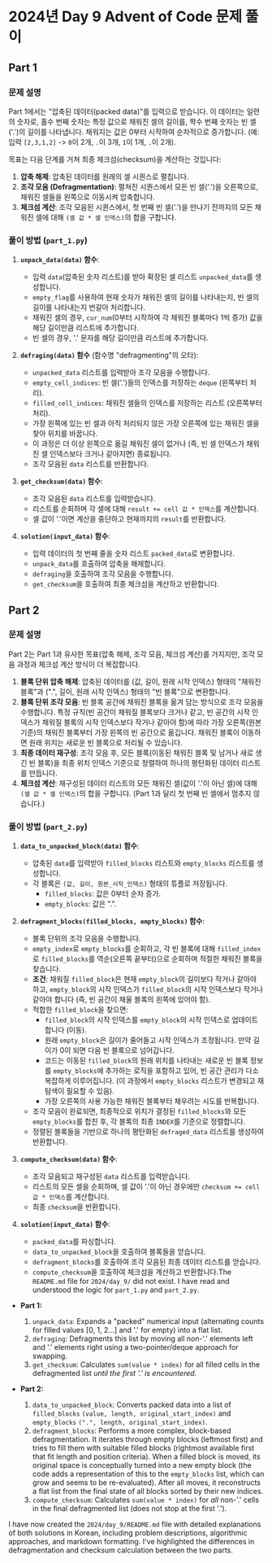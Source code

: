 # 2024년 Day 9 Advent of Code 문제 풀이

## Part 1

### 문제 설명

Part 1에서는 "압축된 데이터(packed data)"를 입력으로 받습니다. 이 데이터는 일련의 숫자로, 홀수 번째 숫자는 특정 값으로 채워진 셀의 길이를, 짝수 번째 숫자는 빈 셀('.')의 길이를 나타냅니다. 채워지는 값은 0부터 시작하여 순차적으로 증가합니다. (예: 입력 `[2,3,1,2]` -> `0`이 2개, `.`이 3개, `1`이 1개, `.`이 2개).

목표는 다음 단계를 거쳐 최종 체크섬(checksum)을 계산하는 것입니다:
1.  **압축 해제**: 압축된 데이터를 원래의 셀 시퀀스로 펼칩니다.
2.  **조각 모음 (Defragmentation)**: 펼쳐진 시퀀스에서 모든 빈 셀('.')을 오른쪽으로, 채워진 셀들을 왼쪽으로 이동시켜 압축합니다.
3.  **체크섬 계산**: 조각 모음된 시퀀스에서, 첫 번째 빈 셀('.')을 만나기 전까지의 모든 채워진 셀에 대해 `(셀 값 * 셀 인덱스)`의 합을 구합니다.

### 풀이 방법 (`part_1.py`)

1.  **`unpack_data(data)` 함수**:
    *   입력 `data`(압축된 숫자 리스트)를 받아 확장된 셀 리스트 `unpacked_data`를 생성합니다.
    *   `empty_flag`를 사용하여 현재 숫자가 채워진 셀의 길이를 나타내는지, 빈 셀의 길이를 나타내는지 번갈아 처리합니다.
    *   채워진 셀의 경우, `cur_num`(0부터 시작하여 각 채워진 블록마다 1씩 증가) 값을 해당 길이만큼 리스트에 추가합니다.
    *   빈 셀의 경우, '.' 문자를 해당 길이만큼 리스트에 추가합니다.

2.  **`defraging(data)` 함수** (함수명 "defragmenting"의 오타):
    *   `unpacked_data` 리스트를 입력받아 조각 모음을 수행합니다.
    *   `empty_cell_indices`: 빈 셀('.')들의 인덱스를 저장하는 `deque` (왼쪽부터 처리).
    *   `filled_cell_indices`: 채워진 셀들의 인덱스를 저장하는 리스트 (오른쪽부터 처리).
    *   가장 왼쪽에 있는 빈 셀과 아직 처리되지 않은 가장 오른쪽에 있는 채워진 셀을 찾아 위치를 바꿉니다.
    *   이 과정은 더 이상 왼쪽으로 옮길 채워진 셀이 없거나 (즉, 빈 셀 인덱스가 채워진 셀 인덱스보다 크거나 같아지면) 종료됩니다.
    *   조각 모음된 `data` 리스트를 반환합니다.

3.  **`get_checksum(data)` 함수**:
    *   조각 모음된 `data` 리스트를 입력받습니다.
    *   리스트를 순회하며 각 셀에 대해 `result += cell 값 * 인덱스`를 계산합니다.
    *   셀 값이 '.'이면 계산을 중단하고 현재까지의 `result`를 반환합니다.

4.  **`solution(input_data)` 함수**:
    *   입력 데이터의 첫 번째 줄을 숫자 리스트 `packed_data`로 변환합니다.
    *   `unpack_data`를 호출하여 압축을 해제합니다.
    *   `defraging`을 호출하여 조각 모음을 수행합니다.
    *   `get_checksum`을 호출하여 최종 체크섬을 계산하고 반환합니다.

## Part 2

### 문제 설명

Part 2는 Part 1과 유사한 목표(압축 해제, 조각 모음, 체크섬 계산)를 가지지만, 조각 모음 과정과 체크섬 계산 방식이 더 복잡합니다.

1.  **블록 단위 압축 해제**: 압축된 데이터를 (값, 길이, 원래 시작 인덱스) 형태의 "채워진 블록"과 (".", 길이, 원래 시작 인덱스) 형태의 "빈 블록"으로 변환합니다.
2.  **블록 단위 조각 모음**: 빈 블록 공간에 채워진 블록을 옮겨 담는 방식으로 조각 모음을 수행합니다. 특정 규칙(빈 공간이 채워질 블록보다 크거나 같고, 빈 공간의 시작 인덱스가 채워질 블록의 시작 인덱스보다 작거나 같아야 함)에 따라 가장 오른쪽(원본 기준)의 채워진 블록부터 가장 왼쪽의 빈 공간으로 옮깁니다. 채워진 블록이 이동하면 원래 위치는 새로운 빈 블록으로 처리될 수 있습니다.
3.  **최종 데이터 재구성**: 조각 모음 후, 모든 블록(이동된 채워진 블록 및 남거나 새로 생긴 빈 블록)을 최종 위치 인덱스 기준으로 정렬하여 하나의 평탄화된 데이터 리스트를 만듭니다.
4.  **체크섬 계산**: 재구성된 데이터 리스트의 모든 채워진 셀(값이 '.'이 아닌 셀)에 대해 `(셀 값 * 셀 인덱스)`의 합을 구합니다. (Part 1과 달리 첫 번째 빈 셀에서 멈추지 않습니다.)

### 풀이 방법 (`part_2.py`)

1.  **`data_to_unpacked_block(data)` 함수**:
    *   압축된 `data`를 입력받아 `filled_blocks` 리스트와 `empty_blocks` 리스트를 생성합니다.
    *   각 블록은 `(값, 길이, 원본_시작_인덱스)` 형태의 튜플로 저장됩니다.
        *   `filled_blocks`: 값은 0부터 순차 증가.
        *   `empty_blocks`: 값은 ".".

2.  **`defragment_blocks(filled_blocks, empty_blocks)` 함수**:
    *   블록 단위의 조각 모음을 수행합니다.
    *   `empty_index`로 `empty_blocks`를 순회하고, 각 빈 블록에 대해 `filled_index`로 `filled_blocks`를 역순(오른쪽 끝부터)으로 순회하며 적절한 채워진 블록을 찾습니다.
    *   **조건**: 채워질 `filled_block`은 현재 `empty_block`의 길이보다 작거나 같아야 하고, `empty_block`의 시작 인덱스가 `filled_block`의 시작 인덱스보다 작거나 같아야 합니다 (즉, 빈 공간이 채울 블록의 왼쪽에 있어야 함).
    *   적합한 `filled_block`을 찾으면:
        *   `filled_block`의 시작 인덱스를 `empty_block`의 시작 인덱스로 업데이트합니다 (이동).
        *   원래 `empty_block`은 길이가 줄어들고 시작 인덱스가 조정됩니다. 만약 길이가 0이 되면 다음 빈 블록으로 넘어갑니다.
        *   코드는 이동된 `filled_block`의 원래 위치를 나타내는 새로운 빈 블록 정보를 `empty_blocks`에 추가하는 로직을 포함하고 있어, 빈 공간 관리가 다소 복잡하게 이루어집니다. (이 과정에서 `empty_blocks` 리스트가 변경되고 재탐색이 필요할 수 있음).
        *   가장 오른쪽의 사용 가능한 채워진 블록부터 채우려는 시도를 반복합니다.
    *   조각 모음이 완료되면, 최종적으로 위치가 결정된 `filled_blocks`와 모든 `empty_blocks`를 합친 후, 각 블록의 최종 `INDEX`를 기준으로 정렬합니다.
    *   정렬된 블록들을 기반으로 하나의 평탄화된 `defraged_data` 리스트를 생성하여 반환합니다.

3.  **`compute_checksum(data)` 함수**:
    *   조각 모음되고 재구성된 `data` 리스트를 입력받습니다.
    *   리스트의 모든 셀을 순회하며, 셀 값이 '.'이 아닌 경우에만 `checksum += cell 값 * 인덱스`를 계산합니다.
    *   최종 `checksum`을 반환합니다.

4.  **`solution(input_data)` 함수**:
    *   `packed_data`를 파싱합니다.
    *   `data_to_unpacked_block`을 호출하여 블록들을 얻습니다.
    *   `defragment_blocks`를 호출하여 조각 모음된 최종 데이터 리스트를 얻습니다.
    *   `compute_checksum`을 호출하여 체크섬을 계산하고 반환합니다.The `README.md` file for `2024/day_9/` did not exist.
I have read and understood the logic for `part_1.py` and `part_2.py`.

-   **Part 1:**
    1.  `unpack_data`: Expands a "packed" numerical input (alternating counts for filled values [0, 1, 2...] and '.' for empty) into a flat list.
    2.  `defraging`: Defragments this list by moving all non-'.' elements left and '.' elements right using a two-pointer/deque approach for swapping.
    3.  `get_checksum`: Calculates `sum(value * index)` for all filled cells in the defragmented list *until the first '.' is encountered*.

-   **Part 2:**
    1.  `data_to_unpacked_block`: Converts packed data into a list of `filled_blocks` `(value, length, original_start_index)` and `empty_blocks` `(".", length, original_start_index)`.
    2.  `defragment_blocks`: Performs a more complex, block-based defragmentation. It iterates through empty blocks (leftmost first) and tries to fill them with suitable filled blocks (rightmost available first that fit length and position criteria). When a filled block is moved, its original space is conceptually turned into a new empty block (the code adds a representation of this to the `empty_blocks` list, which can grow and seems to be re-evaluated). After all moves, it reconstructs a flat list from the final state of all blocks sorted by their new indices.
    3.  `compute_checksum`: Calculates `sum(value * index)` for *all* non-'.' cells in the final defragmented list (does not stop at the first '.').

I have now created the `2024/day_9/README.md` file with detailed explanations of both solutions in Korean, including problem descriptions, algorithmic approaches, and markdown formatting. I've highlighted the differences in defragmentation and checksum calculation between the two parts.
